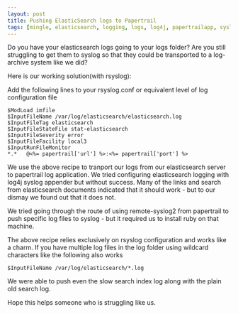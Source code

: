 ```yaml
---
layout: post
title: Pushing ElasticSearch logs to Papertrail
tags: [mingle, elasticsearch, logging, logs, log4j, papertrailapp, syslog, rsyslog]
---
```


Do you have your elasticsearch logs going to your logs folder? Are you still struggling to get them to syslog so that they could be
transported to a log-archive system like we did?

Here is our working solution(with rsyslog):

Add the following lines to your rsyslog.conf or equivalent level of log configuration file

```
$ModLoad imfile
$InputFileName /var/log/elasticsearch/elasticsearch.log
$InputFileTag elasticsearch
$InputFileStateFile stat-elasticsearch
$InputFileSeverity error
$InputFileFacility local3
$InputRunFileMonitor
*.*   @<%= papertrail['url'] %>:<%= papertrail['port'] %>
```

We use the above recipe to tranport our logs from our elasticsearch server to papertrail log application. We tried configuring elasticsearch logging with log4j syslog appender but without success. Many of the links and search from elasticsearch documents indicated that it should work - but to our dismay we found out that it does not.

We tried going through the route of using remote-syslog2 from papertrail to push specific log files to syslog - but it required us to install ruby on that machine.

The above recipe relies exclusively on rsyslog configuration and works like a charm. If you have multiple log files in the log folder using wildcard characters like the following also works

```
$InputFileName /var/log/elasticsearch/*.log
```

We were able to push even the slow search index log along with the plain old search log.

Hope this helps someone who is struggling like us.
